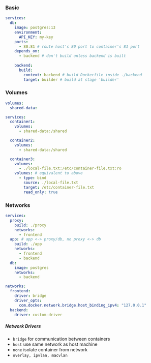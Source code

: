 ### Basic
``` yaml
services:
  db:
    image: postgres:13
    environment:
      API_KEY: my-key
    ports:
      - 80:81 # route host's 80 port to container's 81 port
    depends_on:
      - backend # don't build unless backend is built
    
    backend:
      build: 
        context: backend # build Dockerfile inside ./backend
        target: builder # build at stage 'builder'
```
### Volumes
``` yaml
volumes:
  shared-data:

services:
  container1:
    volumes:
      - shared-data:/shared

  container2:
    volumes:
      - shared-data:/shared

  container3:
    volumes:
      - ./local-file.txt:/etc/container-file.txt:ro
    volumes: # equivalent to above
      - type: bind
        source: ./local-file.txt
        target: /etc/container-file.txt
        read_only: true
```
### Networks
``` yaml
services:
  proxy:
    build: ./proxy
    networks:
      - frontend
  app: # app <-> proxy/db, no proxy <-> db
    build: ./app
    networks:
      - frontend
      - backend
  db:
    image: postgres
    networks:
      - backend

networks:
  frontend:
    driver: bridge
    driver_opts:
      com.docker.network.bridge.host_binding_ipv4: "127.0.0.1"
  backend:
    driver: custom-driver
```
##### Network Drivers
- `bridge` for communication between containers
- `host` use same network as host machine
- `none` isolate container from network
- `overlay, ipvlan, macvlan`